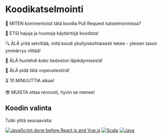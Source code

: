 # Koodikatselmointi

:thinking: MITEN kommentoisit tätä koodia Pull Request katselmoinnissa?

:shit: ETSI hajuja ja huonoja käytäntöjä koodista!

:mag: ÄLÄ yritä selvittää, mitä koodi yksityiskohtaisesti tekee - yleisen tason ymmärrys riittää!

:floppy_disk: ÄLÄ huolehdi koko tiedoston läpikäymisestä!

:snail: ÄLÄ pidä tätä nopeustestinä!

:hourglass_flowing_sand: 10 MINUUTTIA aikaa!

:sunglasses: MUISTA ottaa rennosti, hyvin se menee!

## Koodin valinta

Tutki yhtä seuraavista:

[![JavaScript done before React.js and Vue.js](https://orangitfi.github.io/code-bananas/code-review/js.png)](https://github.com/dojo/dojo/blob/master/OpenAjax.js) [![Scala](https://orangitfi.github.io/code-bananas/code-review/scala.png)](https://github.com/HouzuoGuo/Aurinko2/blob/master/src/main/scala/net/houzuo/aurinko2/Worker.scala) [![Java](https://orangitfi.github.io/code-bananas/code-review/java.png)](https://github.com/hibernate/hibernate-orm/blob/master/hibernate-core/src/main/java/org/hibernate/hql/internal/classic/QueryTranslatorImpl.java])